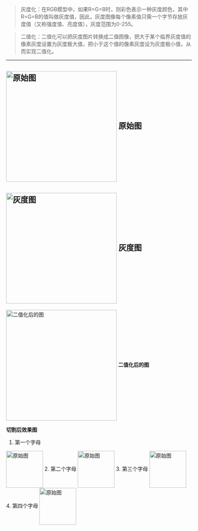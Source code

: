 
> 灰度化：在RGB模型中，如果R=G=B时，则彩色表示一种灰度颜色，其中R=G=B的值叫做灰度值，因此，灰度图像每个像素值只需一个字节存放灰度值（又称强度值、亮度值），灰度范围为0-255。

>二值化：二值化可以把灰度图片转换成二值图像，把大于某个临界灰度值的像素灰度设置为灰度极大值，把小于这个值的像素灰度设为灰度极小值，从而实现二值化。
---
<img src="https://img-blog.csdnimg.cn/20190927145950285.gif" width="300" hegiht="313" align=center alt="原始图"/>  **原始图**
---
<img src="https://img-blog.csdnimg.cn/20190927145226527.gif" width="300" hegiht="313" align=center alt="灰度图"/>  **灰度图**
---
<img src="https://img-blog.csdnimg.cn/20190927150136434.gif" width="300" hegiht="313" align=center alt="二值化后的图"/>  **二值化后的图**

**切割后效果图**
1. 第一个字母
<img src="https://img-blog.csdnimg.cn/20190927151119477.gif" width="100" hegiht="113" align=center alt="原始图"/>    
2. 第二个字母
<img src="https://img-blog.csdnimg.cn/20190927151138492.gif" width="100" hegiht="113" align=center alt="原始图"/>    
3. 第三个字母
<img src="https://img-blog.csdnimg.cn/2019092715114624.gif" width="100" hegiht="113" align=center alt="原始图"/>    
4. 第四个字母
<img src="https://img-blog.csdnimg.cn/20190927151152679.gif" width="100" hegiht="113" align=center alt="原始图"/>    


